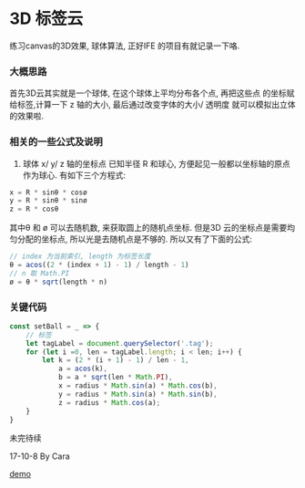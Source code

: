 # 3D 标签云
练习canvas的3D效果,  球体算法, 正好IFE 的项目有就记录一下咯.

### 大概思路
首先3D云其实就是一个球体, 在这个球体上平均分布各个点, 再把这些点
的坐标赋给标签,计算一下 z 轴的大小, 最后通过改变字体的大小/ 透明度
就可以模拟出立体的效果啦.

### 相关的一些公式及说明

1. 球体 x/ y/ z 轴的坐标点 
已知半径 R 和球心, 方便起见一般都以坐标轴的原点作为球心. 有如下三个方程式:
```javascript
x = R * sinθ * cosø
y = R * sinθ * sinø
z = R * cosθ
```

其中θ 和 ø 可以去随机数, 来获取圆上的随机点坐标. 但是3D 云的坐标点是需要均匀分配的坐标点, 所以光是去随机点是不够的. 所以又有了下面的公式:

```javascript
// index 为当前索引, length 为标签长度
θ = acos((2 * (index + 1) - 1) / length - 1)
// n 取 Math.PI
ø = θ * sqrt(length * n)
```
### 关键代码
```javascript
const setBall = _ => {
	// 标签
	let tagLabel = document.querySelector('.tag');
	for (let i =0, len = tagLabel.length; i < len; i++) {
		let k = (2 * (i + 1) - 1) / len - 1,
			a = acos(k),
			b = a * sqrt(len * Math.PI),
			x = radius * Math.sin(a) * Math.cos(b),
			y = radius * Math.sin(a) * Math.sin(b),
			z = radius * Math.cos(a);
	}
}
```
未完待续

17-10-8 By Cara

[demo](https://caraws.github.io/IFE/IFE2017/3d-tags/index.html)